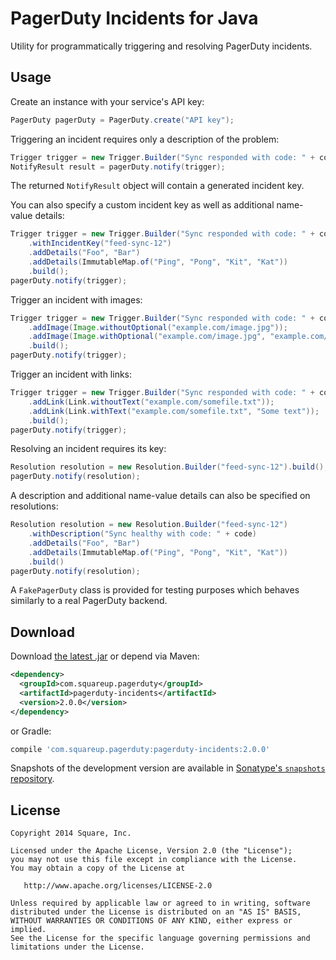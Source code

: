 PagerDuty Incidents for Java
=============================

Utility for programmatically triggering and resolving PagerDuty incidents.



Usage
-----

Create an instance with your service's API key:
```java
PagerDuty pagerDuty = PagerDuty.create("API key");
```

Triggering an incident requires only a description of the problem:
```java
Trigger trigger = new Trigger.Builder("Sync responded with code: " + code).build();
NotifyResult result = pagerDuty.notify(trigger);
```
The returned `NotifyResult` object will contain a generated incident key.

You can also specify a custom incident key as well as additional name-value details:
```java
Trigger trigger = new Trigger.Builder("Sync responded with code: " + code)
    .withIncidentKey("feed-sync-12")
    .addDetails("Foo", "Bar")
    .addDetails(ImmutableMap.of("Ping", "Pong", "Kit", "Kat"))
    .build();
pagerDuty.notify(trigger);
```

Trigger an incident with images:
```java
Trigger trigger = new Trigger.Builder("Sync responded with code: " + code)
    .addImage(Image.withoutOptional("example.com/image.jpg"));
    .addImage(Image.withOptional("example.com/image.jpg", "example.com/alt.jpg", "alternative text"));
    .build();
pagerDuty.notify(trigger);
```

Trigger an incident with links:
```java
Trigger trigger = new Trigger.Builder("Sync responded with code: " + code)
    .addLink(Link.withoutText("example.com/somefile.txt"));
    .addLink(Link.withText("example.com/somefile.txt", "Some text"));
    .build();
pagerDuty.notify(trigger);
```


Resolving an incident requires its key:
```java
Resolution resolution = new Resolution.Builder("feed-sync-12").build();
pagerDuty.notify(resolution);
```

A description and additional name-value details can also be specified on resolutions:
```java
Resolution resolution = new Resolution.Builder("feed-sync-12")
    .withDescription("Sync healthy with code: " + code)
    .addDetails("Foo", "Bar")
    .addDetails(ImmutableMap.of("Ping", "Pong", "Kit", "Kat"))
    .build()
pagerDuty.notify(resolution);
```

A `FakePagerDuty` class is provided for testing purposes which behaves similarly to a real
PagerDuty backend.



Download
--------

Download [the latest .jar][dl] or depend via Maven:
```xml
<dependency>
  <groupId>com.squareup.pagerduty</groupId>
  <artifactId>pagerduty-incidents</artifactId>
  <version>2.0.0</version>
</dependency>
```
or Gradle:
```groovy
compile 'com.squareup.pagerduty:pagerduty-incidents:2.0.0'
```

Snapshots of the development version are available in [Sonatype's `snapshots` repository][snap].



License
-------

    Copyright 2014 Square, Inc.

    Licensed under the Apache License, Version 2.0 (the "License");
    you may not use this file except in compliance with the License.
    You may obtain a copy of the License at

       http://www.apache.org/licenses/LICENSE-2.0

    Unless required by applicable law or agreed to in writing, software
    distributed under the License is distributed on an "AS IS" BASIS,
    WITHOUT WARRANTIES OR CONDITIONS OF ANY KIND, either express or implied.
    See the License for the specific language governing permissions and
    limitations under the License.



 [dl]: https://search.maven.org/remote_content?g=com.squareup.pagerduty&a=pagerduty-incidents&v=LATEST
 [snap]: https://oss.sonatype.org/content/repositories/snapshots/
